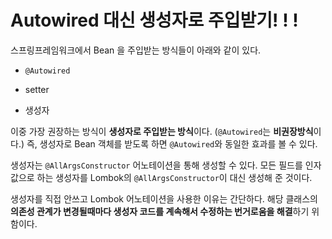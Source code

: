 # Autowired 대신 생성자로 주입받기! ! !

스프링프레임워크에서 Bean 을 주입받는 방식들이 아래와 같이 있다.

- `@Autowired`

- setter

- 생성자

  

이중 가장 권장하는 방식이 **생성자로 주입받는 방식**이다.
(`@Autowired`는 **비권장방식**이다.)
즉, 생성자로 Bean 객체를 받도록 하면 `@Autowired`와 동일한 효과를 볼 수 있다.

생성자는 `@AllArgsConstructor` 어노테이션을 통해 생성할 수 있다.
모든 필드를 인자값으로 하는 생성자를 Lombok의 `@AllArgsConstructor`이 대신 생성해 준 것이다.



생성자를 직접 안쓰고 Lombok 어노테이션을 사용한 이유는 간단하다.
해당 클래스의 **의존성 관계가 변경될때마다 생성자 코드를 계속해서 수정하는 번거로움을 해결**하기 위함이다.